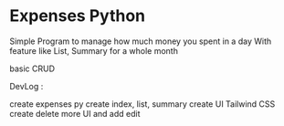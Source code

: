 # Expenses Python

Simple Program to manage how much money you spent in a day
With feature like List, Summary for a whole month

basic CRUD

DevLog :

create expenses py
create index, list, summary
create UI Tailwind CSS
create delete
more UI and add edit
